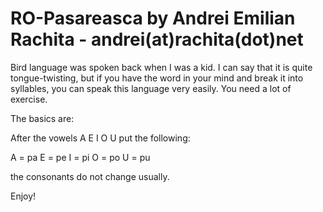 # RO-Pasareasca by Andrei Emilian Rachita - andrei(at)rachita(dot)net

Bird language was spoken back when I was a kid. I can say that it is quite tongue-twisting, but if you have the word in your mind and break it into syllables, you can speak this language very easily. You need a lot of exercise.

The basics are: 

After the vowels A E I O U put the following:

 A = pa
 E = pe
 I = pi
O = po
U = pu

  the consonants do not change usually. 

  Enjoy!
